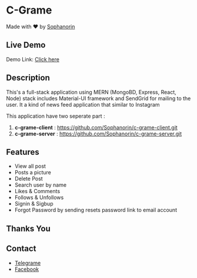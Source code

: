 # C-Grame

Made with :heart: by [Sophanorin](https://web.facebook.com/Heou.sophanorin)

## Live Demo

Demo Link: [Click here](https://serene-borg-167da7.netlify.app/)

## Description

This's a full-stack application using MERN (MongoBD, Express, React, Node) stack includes Material-UI framework and SendGrid for mailing to the user. It a kind of news feed application that similar to Instagram

This application have two seperate part :
1. **c-grame-client** : https://github.com/Sophanorin/c-grame-client.git
2. **c-grame-server** : https://github.com/Sophanorin/c-grame-server.git

## Features

- View all post
- Posts a picture
- Delete Post
- Search user by name
- Likes & Comments
- Follows & Unfollows
- Signin & Sigbup
- Forgot Password by sending resets password link to email account 

## **Thanks You**

## Contact 

 - [Telegrame](https://telegram.me/HoeuSophanorin)
 - [Facebook](https://web.facebook.com/Heou.sophanorin)
